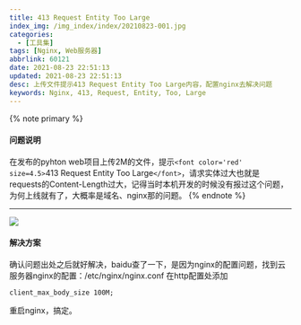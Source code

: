 ```yaml
---
title: 413 Request Entity Too Large
index_img: /img_index/index/20210823-001.jpg
categories:
  - [工具集]
tags: [Nginx, Web服务器]
abbrlink: 60121
date: 2021-08-23 22:51:13
updated: 2021-08-23 22:51:13
desc: 上传文件提示413 Request Entity Too Large内容，配置nginx去解决问题
keywords: Nginx, 413, Request, Entity, Too, Large
---
```

{% note primary %}

#### 问题说明

在发布的pyhton web项目上传2M的文件，提示`<font color='red' size=4.5>`413 Request Entity Too Large`</font>`，请求实体过大也就是requests的Content-Length过大，记得当时本机开发的时候没有报过这个问题，为何上线就有了，大概率是域名、nginx那的问题。
{% endnote %}

<!--more-->

<hr />

![](article_nginx413.jpeg)

#### 解决方案

确认问题出处之后就好解决，baidu查了一下，是因为nginx的配置问题，找到云服务器nginx的配置：/etc/nginx/nginx.conf
在http配置处添加

```
client_max_body_size 100M;
```

重启nginx，搞定。
